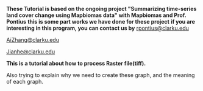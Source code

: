 **These Tutorial is based on the ongoing project "Summarizing time-series land cover change using Mapbiomas data" with Mapbiomas and Prof. Pontius** 
**this is some part works we have done for these project**
**if you are interesting in this program, you can contact us by**
rpontius@clarku.edu

AiZhang@clarku.edu

Jianhe@clarku.edu

**This is a tutorial about how to process Raster file(tiff).**

Also trying to explain why we need to create these graph, and the meaning of each graph.
